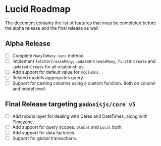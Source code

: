 # Lucid Roadmap

The document contains the list of features that must be completed before the alpha release and the final release as well.

## Alpha Release

- [ ] Complete `ManyToMany.sync` method.
- [ ] Implement `fetchOrCreateMany`, `updateOrCreateMany`, `firstOrCreate` and `updateOrCreate` for all relationships.
- [ ] Add support for default value for `@columns`.
- [ ] Related models aggregrates query.
- [ ] Support for casting columns using a custom function. Both on column and model level.

## Final Release targeting `@adonisjs/core v5`

- [ ] Add robuts layer for dealing with Dates and DateTimes, along with Timezone.
- [ ] Add support for query scopes. `Global` and `Local` both.
- [ ] Add support for data factories.
- [ ] Support for global transactions.
